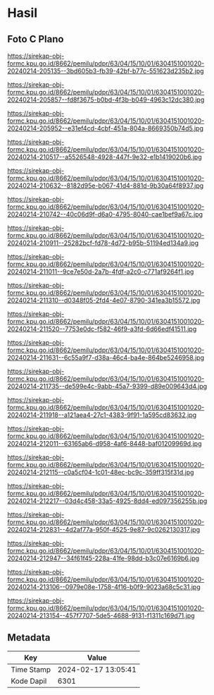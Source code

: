# Hasil

## Foto C Plano

https://sirekap-obj-formc.kpu.go.id/8662/pemilu/pdpr/63/04/15/10/01/6304151001020-20240214-205135--3bd605b3-fb39-42bf-b77c-551623d235b2.jpg

https://sirekap-obj-formc.kpu.go.id/8662/pemilu/pdpr/63/04/15/10/01/6304151001020-20240214-205857--fd8f3675-b0bd-4f3b-b049-4963c12dc380.jpg

https://sirekap-obj-formc.kpu.go.id/8662/pemilu/pdpr/63/04/15/10/01/6304151001020-20240214-205952--e31ef4cd-4cbf-451a-804a-8669350b74d5.jpg

https://sirekap-obj-formc.kpu.go.id/8662/pemilu/pdpr/63/04/15/10/01/6304151001020-20240214-210517--a5526548-4928-447f-9e32-e1b1419020b6.jpg

https://sirekap-obj-formc.kpu.go.id/8662/pemilu/pdpr/63/04/15/10/01/6304151001020-20240214-210632--8182d95e-b067-41d4-881d-9b30a64f8937.jpg

https://sirekap-obj-formc.kpu.go.id/8662/pemilu/pdpr/63/04/15/10/01/6304151001020-20240214-210742--40c06d9f-d6a0-4795-8040-cae1bef9a67c.jpg

https://sirekap-obj-formc.kpu.go.id/8662/pemilu/pdpr/63/04/15/10/01/6304151001020-20240214-210911--25282bcf-fd78-4d72-b95b-51194ed134a9.jpg

https://sirekap-obj-formc.kpu.go.id/8662/pemilu/pdpr/63/04/15/10/01/6304151001020-20240214-211011--9ce7e50d-2a7b-4fdf-a2c0-c771af9264f1.jpg

https://sirekap-obj-formc.kpu.go.id/8662/pemilu/pdpr/63/04/15/10/01/6304151001020-20240214-211310--d0348f05-2fd4-4e07-8790-341ea3b15572.jpg

https://sirekap-obj-formc.kpu.go.id/8662/pemilu/pdpr/63/04/15/10/01/6304151001020-20240214-211520--7753e0dc-f582-46f9-a3fd-6d66edf41511.jpg

https://sirekap-obj-formc.kpu.go.id/8662/pemilu/pdpr/63/04/15/10/01/6304151001020-20240214-211631--6c55a9f7-d38a-46c4-ba4e-864be5246958.jpg

https://sirekap-obj-formc.kpu.go.id/8662/pemilu/pdpr/63/04/15/10/01/6304151001020-20240214-211735--de599e4c-9abb-45a7-9399-d89e009643d4.jpg

https://sirekap-obj-formc.kpu.go.id/8662/pemilu/pdpr/63/04/15/10/01/6304151001020-20240214-211918--a121aea4-27c1-4383-9f91-1a595cd83632.jpg

https://sirekap-obj-formc.kpu.go.id/8662/pemilu/pdpr/63/04/15/10/01/6304151001020-20240214-212011--63165ab6-d958-4af6-8448-baf01209969d.jpg

https://sirekap-obj-formc.kpu.go.id/8662/pemilu/pdpr/63/04/15/10/01/6304151001020-20240214-212115--c0a5cf04-1c01-48ec-bc9c-359ff315f31d.jpg

https://sirekap-obj-formc.kpu.go.id/8662/pemilu/pdpr/63/04/15/10/01/6304151001020-20240214-212217--03d4c458-33a5-4925-8dd4-ed097356255b.jpg

https://sirekap-obj-formc.kpu.go.id/8662/pemilu/pdpr/63/04/15/10/01/6304151001020-20240214-212831--4d2af77a-950f-4525-9e87-9c0262130317.jpg

https://sirekap-obj-formc.kpu.go.id/8662/pemilu/pdpr/63/04/15/10/01/6304151001020-20240214-212947--34f61f45-228a-41fe-98dd-b3c07e6169b6.jpg

https://sirekap-obj-formc.kpu.go.id/8662/pemilu/pdpr/63/04/15/10/01/6304151001020-20240214-213106--0979e08e-1758-4f16-b0f9-9023a68c5c31.jpg

https://sirekap-obj-formc.kpu.go.id/8662/pemilu/pdpr/63/04/15/10/01/6304151001020-20240214-213154--457f7707-5de5-4688-9131-f1311c169d71.jpg


## Metadata

| Key        | Value               |
| ---------- | ------------------- |
| Time Stamp | 2024-02-17 13:05:41 |
| Kode Dapil | 6301                |



